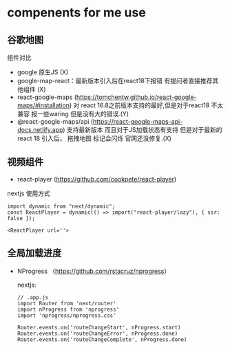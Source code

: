 # compenents for me use

## 谷歌地图
组件对比

- google 原生JS (X)
- google-map-react：最新版本引入后在react18下报错 有提问者直接推荐其他组件 (X)
- react-google-maps (<https://tomchentw.github.io/react-google-maps/#installation>) 对 react 16.8之前版本支持的最好,但是对于react18 不太兼容
报一些waring 但是没有大的错误.(Y)
- @react-google-maps/api (<https://react-google-maps-api-docs.netlify.app>) 支持最新版本 而且对于JS加载状态有支持 但是对于最新的react 18 引入后，
拖拽地图 标记会闪烁 官网还没修复.(X)

## 视频组件

- react-player (<https://github.com/cookpete/react-player>)

nextjs 使用方式

```
import dynamic from "next/dynamic";
const ReactPlayer = dynamic(() => import("react-player/lazy"), { ssr: false });

<ReactPlayer url=''>
```

## 全局加载进度

- NProgress （<https://github.com/rstacruz/nprogress>）
  
  nextjs:
  
  ```
  // .app.js
  import Router from 'next/router'
  import nProgress from 'nprogress'
  import 'nprogress/nprogress.css'

  Router.events.on('routeChangeStart', nProgress.start)
  Router.events.on('routeChangeError', nProgress.done)
  Router.events.on('routeChangeComplete', nProgress.done)
  ```
